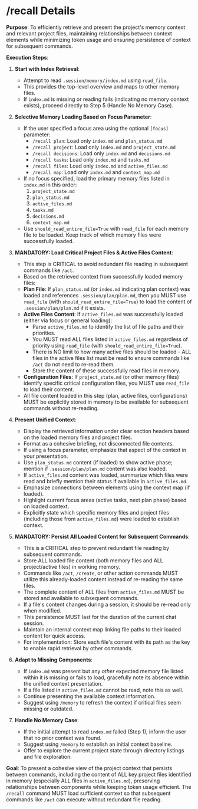 # /recall Details

**Purpose**: To efficiently retrieve and present the project's memory context and relevant project files, maintaining relationships between context elements while minimizing token usage and ensuring persistence of context for subsequent commands.

**Execution Steps**:

1.  **Start with Index Retrieval**:
    * Attempt to read `.session/memory/index.md` using `read_file`.
    * This provides the top-level overview and maps to other memory files.
    * If `index.md` is missing or reading fails (indicating no memory context exists), proceed directly to Step 5 (Handle No Memory Case).

2.  **Selective Memory Loading Based on Focus Parameter**:
    * If the user specified a focus area using the optional `[focus]` parameter:
        * `/recall plan`: Load only `index.md` and `plan_status.md`
        * `/recall project`: Load only `index.md` and `project_state.md`
        * `/recall decisions`: Load only `index.md` and `decisions.md`
        * `/recall tasks`: Load only `index.md` and `tasks.md`
        * `/recall files`: Load only `index.md` and `active_files.md`
        * `/recall map`: Load only `index.md` and `context_map.md`
    * If no focus specified, load the primary memory files listed in `index.md` in this order:
        1. `project_state.md` 
        2. `plan_status.md`
        3. `active_files.md`
        4. `tasks.md`
        5. `decisions.md`
        6. `context_map.md`
    * Use `should_read_entire_file=True` with `read_file` for each memory file to be loaded. Keep track of which memory files were successfully loaded.

3.  **MANDATORY: Load Critical Project Files & Active Files Content**:
    * This step is CRITICAL to avoid redundant file reading in subsequent commands like `/act`.
    * Based on the retrieved context from successfully loaded memory files:
    * **Plan File**: If `plan_status.md` (or `index.md` indicating plan context) was loaded and references `.session/plan/plan.md`, then you MUST use `read_file` (with `should_read_entire_file=True`) to load the content of `.session/plan/plan.md` if it exists.
    * **Active Files Content**: If `active_files.md` was successfully loaded (either via focus or general loading):
        * Parse `active_files.md` to identify the list of file paths and their priorities.
        * You MUST read ALL files listed in `active_files.md` regardless of priority using `read_file` (with `should_read_entire_file=True`).
        * There is NO limit to how many active files should be loaded - ALL files in the active files list must be read to ensure commands like `/act` do not need to re-read them.
        * Store the content of these successfully read files in memory.
    * **Configuration Files**: If `project_state.md` (or other memory files) identify specific critical configuration files, you MUST use `read_file` to load their content.
    * All file content loaded in this step (plan, active files, configurations) MUST be explicitly stored in memory to be available for subsequent commands without re-reading.

4.  **Present Unified Context**:
    * Display the retrieved information under clear section headers based on the loaded memory files and project files.
    * Format as a cohesive briefing, not disconnected file contents.
    * If using a focus parameter, emphasize that aspect of the context in your presentation.
    * Use `plan_status.md` content (if loaded) to show active phase; mention if `.session/plan/plan.md` content was also loaded.
    * If `active_files.md` content was loaded, summarize which files were read and briefly mention their status if available in `active_files.md`.
    * Emphasize connections between elements using the context map (if loaded).
    * Highlight current focus areas (active tasks, next plan phase) based on loaded context.
    * Explicitly state which specific memory files and project files (including those from `active_files.md`) were loaded to establish context.

5.  **MANDATORY: Persist All Loaded Content for Subsequent Commands**:
    * This is a CRITICAL step to prevent redundant file reading by subsequent commands.
    * Store ALL loaded file content (both memory files and ALL project/active files) in working memory.
    * Commands like `/act`, `/create`, or other action commands MUST utilize this already-loaded content instead of re-reading the same files.
    * The complete content of ALL files from `active_files.md` MUST be stored and available to subsequent commands.
    * If a file's content changes during a session, it should be re-read only when modified.
    * This persistence MUST last for the duration of the current chat session.
    * Maintain an internal context map linking file paths to their loaded content for quick access.
    * For implementation: Store each file's content with its path as the key to enable rapid retrieval by other commands.

6.  **Adapt to Missing Components**:
    * If `index.md` was present but any *other* expected memory file listed within it is missing or fails to load, gracefully note its absence within the unified context presentation.
    * If a file listed in `active_files.md` cannot be read, note this as well.
    * Continue presenting the available context information.
    * Suggest using `/memory` to refresh the context if critical files seem missing or outdated.

7.  **Handle No Memory Case**:
    * If the initial attempt to read `index.md` failed (Step 1), inform the user that no prior context was found.
    * Suggest using `/memory` to establish an initial context baseline.
    * Offer to explore the current project state through directory listings and file exploration.

**Goal**: To present a cohesive view of the project context that persists between commands, including the content of ALL key project files identified in memory (especially ALL files in `active_files.md`), preserving relationships between components while keeping token usage efficient. The `/recall` command MUST load sufficient context so that subsequent commands like `/act` can execute without redundant file reading. 
